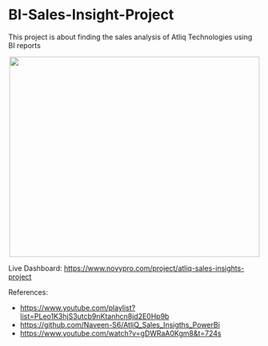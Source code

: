 # BI-Sales-Insight-Project
This project is about finding the sales analysis of Atliq Technologies using BI reports
<p align="center">
<img src="https://i.pinimg.com/originals/8d/37/d1/8d37d10f8fa4c608e5ecbcbdef2ad8a8.gif" width="500" height="400" />
</p>

Live Dashboard: https://www.novypro.com/project/atliq-sales-insights-project


References:
* https://www.youtube.com/playlist?list=PLeo1K3hjS3utcb9nKtanhcn8jd2E0Hp9b
* https://github.com/Naveen-S6/AtliQ_Sales_Insigths_PowerBi
* https://www.youtube.com/watch?v=gDWRaA0Kgm8&t=724s
